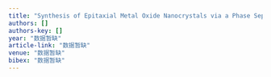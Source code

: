 ```yaml
---
title: "Synthesis of Epitaxial Metal Oxide Nanocrystals via a Phase Separation Approach"
authors: []
authors-key: []
year: "数据暂缺"
article-link: "数据暂缺"
venue: "数据暂缺"
bibex: "数据暂缺"
---
```

